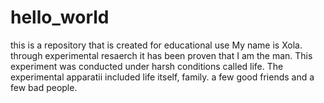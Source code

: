 # hello_world
this is a repository that is created for educational use
My name is Xola. through experimental resaerch it has been proven that I am the man. This experiment was conducted under harsh conditions called life. The experimental apparatii included life itself, family. a few good friends and a few bad people. 
